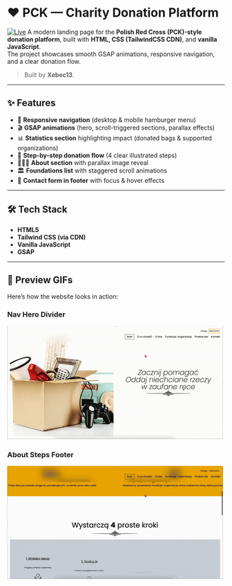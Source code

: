 # ❤️ PCK — Charity Donation Platform
[![Live](https://img.shields.io/badge/Live-Website-yellow?style=for-the-badge&logo=vercel&logoColor=black)](https://pck-fundation.netlify.app)
A modern landing page for the **Polish Red Cross (PCK)-style donation platform**, built with **HTML, CSS (TailwindCSS CDN)**, and **vanilla JavaScript**.  
The project showcases smooth GSAP animations, responsive navigation, and a clear donation flow.  

> Built by **Xebec13**.

---
## ✨ Features

- 📱 **Responsive navigation** (desktop & mobile hamburger menu)
- 🎬 **GSAP animations** (hero, scroll-triggered sections, parallax effects)
- 📊 **Statistics section** highlighting impact (donated bags & supported organizations)
- 🔄 **Step-by-step donation flow** (4 clear illustrated steps)
- 🧑‍🤝‍🧑 **About section** with parallax image reveal
- 🏛️ **Foundations list** with staggered scroll animations
- 📩 **Contact form in footer** with focus & hover effects

---

## 🛠️ Tech Stack

- **HTML5**  
- **Tailwind CSS (via CDN)**  
- **Vanilla JavaScript**  
- **GSAP**  

---

## 🎥 Preview GIFs

Here’s how the website looks in action:  

### Nav Hero Divider
![PCK Demo](./assets/gifs/Pck.gif)

### About Steps Footer
![PCK Demo 2](./assets/gifs/Pck2.gif)
